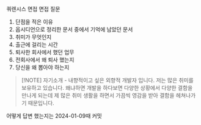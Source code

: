 쿼렌시스 면접 
면접 질문 
1. 단점을 적은 이유
2. 옵시디언으로 정리한 문서 중에서 기억에 남았던 문서
3. 취미가 무엇인지
4. 출근에 걸리는 시간
5. 퇴사한 회사에서 했던 업무
6. 전회사에서 왜 퇴사 했는지
7. 당신을 왜 뽑아야 하는지


> [!NOTE] 자기소개 -
> 내향적이고 싶은 외향적 개발자 입니다.
저는 많은 취미를 보유하고 있습니다.
왜냐하면 개발을 하다보면 다양한 상황에서 다양한 결함을 만나게 되는데
제 많은 취미 생활을 하면서 가끔씩 영감을 받아 결함을 헤쳐나가기 때문입니다.

어떻게 답변 했는지는 2024-01-09때 커밋